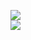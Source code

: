 [![](https://img.shields.io/badge/Made%20With-Github%20Spray-lightgrey.svg?style=for-the-badge&logo=github)](https://github.com/Annihil/github-spray#6163)  
[![](https://i.imgur.com/2DrTn0Z.gif)](https://github.com/Annihil/github-spray)